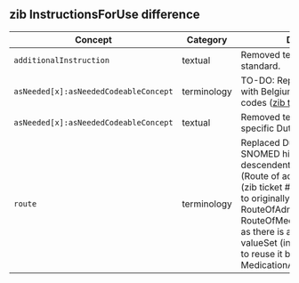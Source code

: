 ## zib InstructionsForUse difference

| Concept         | Category          | Description                             | 
|-----------------|-------------------|-----------------------------------------|
|`additionalInstruction` | textual | Removed text regarding the G-standard. |
| `asNeeded[x]:asNeededCodeableConcept` | terminology | TO-DO: Replace Dutch valueSet with Belgium or international codes ([zib ticket #1781](https://bits.nictiz.nl/browse/ZIB-1781)). |
| `asNeeded[x]:asNeededCodeableConcept` | textual | Removed text regarding the specific Dutch codes. |
| `route` | terminology | Replaced Dutch valueSet with the SNOMED hierarchy containing descendents of 284009009 (Route of administration value) (zib ticket #1781). Also renamed to originally used valueSet name RouteOfAdministration to RouteOfMedicationAdministration as there is an identically named valueSet (in HdBe-DrugUse) and to reuse it both here and in MedicationAdministration. |